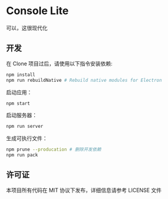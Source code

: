 # Console Lite

可以，这很现代化

## 开发
在 Clone 项目过后，请使用以下指令安装依赖:

```bash
npm install
npm run rebuildNative # Rebuild native modules for Electron
```

启动应用：

```bash
npm start
```

启动服务器：

```bash
npm run server 
```

生成可执行文件：

```bash
npm prune --producation # 删除开发依赖
npm run pack
```

## 许可证

本项目所有代码在 MIT 协议下发布，详细信息请参考 LICENSE 文件
